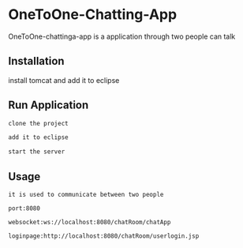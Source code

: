 # OneToOne-Chatting-App

OneToOne-chattinga-app is a application through two people can talk

## Installation

install tomcat and add it to eclipse

## Run Application

```bash
clone the project
```
```bash
add it to eclipse
```
```bash
start the server 
```

## Usage

```
it is used to communicate between two people
```

```
port:8080
```
```
websocket:ws://localhost:8080/chatRoom/chatApp
```
```
loginpage:http://localhost:8080/chatRoom/userlogin.jsp
```
